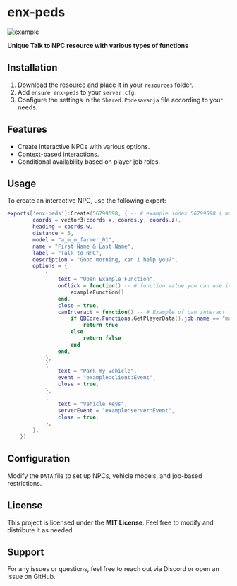

# enx-peds
![example](https://github.com/user-attachments/assets/aac07fa2-8cb8-4cdc-81ed-8863b2cdde10)

**Unique Talk to NPC resource with various types of functions**

## Installation
1. Download the resource and place it in your `resources` folder.
2. Add `ensure enx-peds` to your `server.cfg`.
3. Configure the settings in the `Shared.Podesavanja` file according to your needs.

## Features
- Create interactive NPCs with various options.
- Context-based interactions.
- Conditional availability based on player job roles.

## Usage
To create an interactive NPC, use the following export:

```lua
exports['enx-peds']:Create(56799598, { -- # example index 56799598 ( must to be a number index )
        coords = vector3(coords.x, coords.y, coords.z),
        heading = coords.w,
        distance = 5,
        model = "a_m_m_farmer_01",
        name = "First Name & Last Name",
        label = "Talk to NPC",
        description = "Good morning, can i help you?",
        options = {
            {
                text = "Open Example Function",
                onClick = function() -- # function value you can use instead of that event or serverEvent value 
                    exampleFunction()
                end,
                close = true,
                canInteract = function() -- # Example of can interact function ( if is false option it will not be showed in menu )
                    if QBCore.Functions.GetPlayerData().job.name == "mechanic" then
                        return true
                    else
                        return false
                    end
                end,
            },
            {
                text = "Park my vehicle",
                event = "example:client:Event",
                close = true,
            },
            {
                text = "Vehicle Keys",
                serverEvent = "example:server:Event",
                close = true,
            },
        },
    })
```

## Configuration
Modify the `DATA` file to set up NPCs, vehicle models, and job-based restrictions.

## License
This project is licensed under the **MIT License**. Feel free to modify and distribute it as needed.

## Support
For any issues or questions, feel free to reach out via Discord or open an issue on GitHub.

